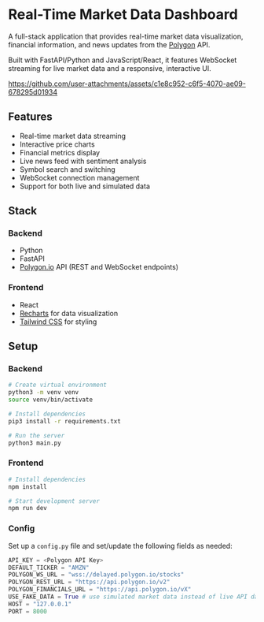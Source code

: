 # Real-Time Market Data Dashboard

A full-stack application that provides real-time market data visualization, financial information, and news updates from the [Polygon](https://polygon.io/) API.

Built with FastAPI/Python and JavaScript/React, it features WebSocket streaming for live market data and a responsive, interactive UI.



https://github.com/user-attachments/assets/c1e8c952-c6f5-4070-ae09-678295d01934



## Features

- Real-time market data streaming
- Interactive price charts
- Financial metrics display
- Live news feed with sentiment analysis
- Symbol search and switching
- WebSocket connection management
- Support for both live and simulated data

## Stack

### Backend
- Python
- FastAPI
- [Polygon.io](https://polygon.io/docs/) API (REST and WebSocket endpoints)

### Frontend
- React
- [Recharts](https://recharts.org/en-US/) for data visualization
- [Tailwind CSS](https://tailwindcss.com/) for styling

## Setup

### Backend
```bash
# Create virtual environment
python3 -m venv venv
source venv/bin/activate

# Install dependencies
pip3 install -r requirements.txt

# Run the server
python3 main.py
```

### Frontend
```bash
# Install dependencies
npm install

# Start development server
npm run dev
```

### Config
Set up a `config.py` file and set/update the following fields as needed:
```python
API_KEY = <Polygon API Key>
DEFAULT_TICKER = "AMZN"
POLYGON_WS_URL = "wss://delayed.polygon.io/stocks"
POLYGON_REST_URL = "https://api.polygon.io/v2"
POLYGON_FINANCIALS_URL = "https://api.polygon.io/vX"
USE_FAKE_DATA = True # use simulated market data instead of live API data
HOST = "127.0.0.1"
PORT = 8000
```
